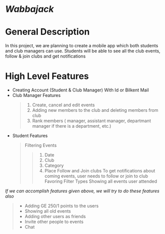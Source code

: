 # ***Wabbajack***

# **General Description**
In this project, we are planning to create a mobile app which both students and club managers can use. Students will be able to see all the club events, follow & join clubs and get notifications 


# **High Level Features**
* Creating Account (Student & Club Manager) With Id or Bilkent Mail
* Club Manager Features 
  > 1. Create, cancel and edit events
  > 2. Adding new members to the club and deleting members from club
  > 3. Rank members ( manager, assistant manager, departmant manager if there is a department, etc.)
* Student Features
  > Filtering Events 
  > > 1. Date 
  > > 2. Club 
  > > 3. Category 
  > > 4. Place
  > Follow and Join clubs
  > > To get notifications about coming events, user needs to follow or join to club
  > Favoring Filter Types
  > Showing all events user attended

*If we can accomplish features given above, we will try to do these features also*
> * Adding GE 250/1 points to the users
> * Showing all old events
> * Adding other users as friends
> * Invite other people to events
> * Chat

